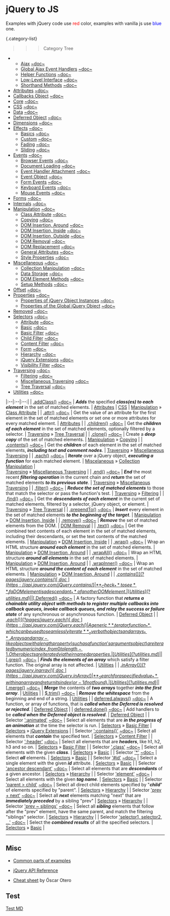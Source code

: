 # jQuery to JS

Examples with jQuery code use <span style='color: red'>red</span> color,
examples with vanilla js use <span style='color: blue'>blue</span> one.

<style>
th { text-align: left; font-style: italic; }
tr td:nth-child(1) { width: 20%; font-weight: bold; }
tr td:nth-child(2) { width: 55%; }
tr td:nth-child(3) { width: 25%; }
td {
  vertical-align: top;
}
</style>

{.category-list}

>>> Category Tree
* * [Ajax]() [~doc~](//api.jquery.com/category/ajax/)
  * [Global Ajax Event Handlers]() [~doc~](//api.jquery.com/category/ajax/global-ajax-event-handlers/)
  * [Helper Functions]() [~doc~](//api.jquery.com/category/ajax/helper-functions/)
  * [Low-Level Interface]() [~doc~](//api.jquery.com/category/ajax/low-level-interface/)
  * [Shorthand Methods]() [~doc~](//api.jquery.com/category/ajax/shorthand-methods/)
* [Attributes](?attributes.md) [~doc~](//api.jquery.com/category/attributes/)
* [Callbacks Object]() [~doc~](//api.jquery.com/category/callbacks-object/)
* [Core](?core.md) [~doc~](//api.jquery.com/category/core/)
* [CSS](?css.md) [~doc~](//api.jquery.com/category/css/)
* [Data]() [~doc~](//api.jquery.com/category/data/)
* [Deferred Object](?deferred-object.md) [~doc~](//api.jquery.com/category/deferred-object/)
* [Dimensions]() [~doc~](//api.jquery.com/category/dimensions/)
* [Effects]() [~doc~](//api.jquery.com/category/effects/)
  * [Basics]() [~doc~](//api.jquery.com/category/effects/basics/)
  * [Custom]() [~doc~](//api.jquery.com/category/effects/custom-effects/)
  * [Fading]() [~doc~](//api.jquery.com/category/effects/fading/)
  * [Sliding]() [~doc~](//api.jquery.com/category/effects/sliding/)
* [Events]() [~doc~](//api.jquery.com/category/events/)
  * [Browser Events]() [~doc~](//api.jquery.com/category/events/browser-events/)
  * [Document Loading]() [~doc~](//api.jquery.com/category/events/document-loading/)
  * [Event Handler Attachment]() [~doc~](//api.jquery.com/category/events/event-handler-attachment/)
  * [Event Object]() [~doc~](//api.jquery.com/category/events/event-object/)
  * [Form Events]() [~doc~](//api.jquery.com/category/events/form-events/)
  * [Keyboard Events]() [~doc~](//api.jquery.com/category/events/keyboard-events/)
  * [Mouse Events]() [~doc~](//api.jquery.com/category/events/mouse-events/)
* [Forms]() [~doc~](//api.jquery.com/category/forms/)
* [Internals]() [~doc~](//api.jquery.com/category/internals/)
* [Manipulation](?manipulation.md) [~doc~](//api.jquery.com/category/manipulation/)
  * [Class Attribute](?class-attribute.md) [~doc~](//api.jquery.com/category/manipulation/class-attribute/)
  * [Copying](?copying.md) [~doc~](//api.jquery.com/category/manipulation/copying/)
  * [DOM Insertion, Around](?dom-insertion-around.md) [~doc~](//api.jquery.com/category/manipulation/dom-insertion-around/)
  * [DOM Insertion, Inside](?dom-insertion-inside.md) [~doc~](//api.jquery.com/category/manipulation/dom-insertion-inside/)
  * [DOM Insertion, Outside]() [~doc~](//api.jquery.com/category/manipulation/dom-insertion-outside/)
  * [DOM Removal](?dom-removal) [~doc~](//api.jquery.com/category/manipulation/dom-removal/)
  * [DOM Replacement]() [~doc~](//api.jquery.com/category/manipulation/dom-replacement/)
  * [General Attributes]() [~doc~](//api.jquery.com/category/manipulation/general-attributes/)
  * [Style Properties]() [~doc~](//api.jquery.com/category/manipulation/style-properties/)
* [Miscellaneous](?miscelaneous.md) [~doc~](//api.jquery.com/category/miscellaneous/)
  * [Collection Manipulation](?collection-manipulation.md) [~doc~](//api.jquery.com/category/miscellaneous/collection-manipulation/)
  * [Data Storage]() [~doc~](//api.jquery.com/category/miscellaneous/data-storage/)
  * [DOM Element Methods]() [~doc~](//api.jquery.com/category/miscellaneous/dom-element-methods/)
  * [Setup Methods]() [~doc~](//api.jquery.com/category/miscellaneous/setup-methods/)
* [Offset]() [~doc~](//api.jquery.com/category/offset/)
* [Properties]() [~doc~](//api.jquery.com/category/properties/)
  * [Properties of jQuery Object Instances]() [~doc~](//api.jquery.com/category/properties/jquery-object-instance-properties/)
  * [Properties of the Global jQuery Object]() [~doc~](//api.jquery.com/category/properties/global-jquery-object-properties/)
* [Removed]() [~doc~](//api.jquery.com/category/removed/)
* [Selectors](?selectors.md) [~doc~](//api.jquery.com/category/selectors/)
  * [Attribute]() [~doc~](//api.jquery.com/category/selectors/attribute-selectors/)
  * [Basic](?basic.md) [~doc~](//api.jquery.com/category/selectors/basic-css-selectors/)
  * [Basic Filter](?basic-filter.md) [~doc~](//api.jquery.com/category/selectors/basic-filter-selectors/)
  * [Child Filter]() [~doc~](//api.jquery.com/category/selectors/child-filter-selectors/)
  * [Content Filter](?content-filter.md) [~doc~](//api.jquery.com/category/selectors/content-filter-selector/)
  * [Form]() [~doc~](//api.jquery.com/category/selectors/form-selectors/)
  * [Hierarchy](?hierarchy.md) [~doc~](//api.jquery.com/category/selectors/hierarchy-selectors/)
  * [jQuery Extensions](?jquery-extensions.md) [~doc~](//api.jquery.com/category/selectors/jquery-selector-extensions/)
  * [Visibility Filter]() [~doc~](//api.jquery.com/category/selectors/visibility-filter-selectors/)
* [Traversing](?traversing.md) [~doc~](https://api.jquery.com/category/traversing/)
  * [Filtering](?filtering.md) [~doc~](//api.jquery.com/category/traversing/filtering/)
  * [Miscellaneous Traversing](?miscellaneous-traversing.md) [~doc~](//api.jquery.com/category/traversing/miscellaneous-traversal/)
  * [Tree Traversal](?tree-traversal.md) [~doc~](//api.jquery.com/category/traversing/tree-traversal/)
* [Utilities](?utilities.md) [~doc~](//api.jquery.com/category/utilities/)
>>>


|:--|:--|:--:|
| [.addClass()](?pages/add-class/) [~doc~](https://api.jquery.com/addClass/) | **_Adds_** the specified **_class(es) to each element_** in the set of matched elements. | [Attributes](?attributes.md) \| [CSS](?css.md) \| [Manipulation](?manipulation.md) &raquo; [Class Attribute](?class-attribute.md) |
| [.attr()](?pages/attr/) [~doc~](https://api.jquery.com/attr/) | Get the value of an attribute for the first element in the set of matched elements or set one or more attributes for every matched element. | [Attributes](?attributes.md) |
| [.children()](?pages/children/) [~doc~](https://api.jquery.com/children/) | Get the **_children of each element_** in the set of matched elements, optionally filtered by a selector. | [Traversing](?traversing.md) &raquo; [Tree Traversal](?tree-traversal.md) |
| [.clone()](?pages/clone/) [~doc~](https://api.jquery.com/clone/) | Create a **_deep copy_** of the set of matched elements. | [Manipulation](?manipulation.md) &raquo; [Copying](?copying.md) |
| [.contents()](?pages/contents/) [~doc~](https://api.jquery.com/contents/) | Get the **_children_** of each element in the set of matched elements, **_including text and comment nodes_**. | [Traversing](?traversing.md) &raquo; [Miscellaneous Traversing](?miscellaneous-traversing.md) |
| [.each()](?pages/each/) [~doc~](https://api.jquery.com/each/) | **_Iterate_** over a jQuery object, **_executing a function_** for each matched element. | [Miscelaneous](?miscelaneous.md) &raquo; [Collection Manipulation](?collection-manipulation.md) \|<br /> [Traversing](?traversing.md) &raquo; [Miscellaneous Traversing](?miscellaneous-traversing.md) |
| [.end()](?pages/end/) [~doc~](https://api.jquery.com/end/) | **_End_** the most recent **_filtering operation_** in the current chain and **_return_** the set of matched elements **_to its previous state_**. | [Traversing](?traversing.md) &raquo; [Miscellaneous Traversing](?miscellaneous-traversing.md) |
| [.filter()](?pages/filter/) [~doc~](https://api.jquery.com/filter/) | **_Reduce the set of matched elements_** to those that match the selector or pass the function's test. | [Traversing](?traversing.md) &raquo; [Filtering](?filtering.md) |
| [.find()](?pages/find/) [~doc~](https://api.jquery.com/find/) | Get the **_descendants of each element_** in the current set of matched elements, filtered by a selector, jQuery object, or element. | [Traversing](?traversing.md) &raquo; [Tree Traversal](?tree-traversal.md) |
| [.prependTo()](?pages/prepend-to/) [~doc~](https://api.jquery.com/prependTo/) | **_Insert_** every element in the set of matched elements **_to the beginning of the target_**. | [Manipulation](?manipulation.md) &raquo; [DOM Insertion, Inside](?dom-insertion-inside.md) |
| [.remove()](?pages/remove/) [~doc~](https://api.jquery.com/remove/) | **_Remove_** the set of matched elements from the DOM. | [DOM Removal](?dom-removal) |
| [.text()](?pages/text/) [~doc~](https://api.jquery.com/text/) | Get the combined text contents of each element in the set of matched elements, including their descendants, or set the text contents of the matched elements. | [Manipulation](?manipulation.md) &raquo; [DOM Insertion, Inside](?dom-insertion-inside.md) |
| [.wrap()](?pages/wrap/) [~doc~](https://api.jquery.com/wrap/) | Wrap an HTML structure **_around each element_** in the set of matched elements. | [Manipulation](?manipulation.md) &raquo; [DOM Insertion, Around](?dom-insertion-around.md) |
| [.wrapAll()](?pages/wrapall/) [~doc~](https://api.jquery.com/wrapAll/) | Wrap an HTML structure **_around all elements_** in the set of matched elements. | [Manipulation](?manipulation.md) &raquo; [DOM Insertion, Around](?dom-insertion-around.md) |
| [.wrapInner()](?pages/wrapinner/) [~doc~](https://api.jquery.com/wrapInner/) | Wrap an HTML structure **_around the content of each element_** in the set of matched elements. | [Manipulation](?manipulation.md) &raquo; [DOM Insertion, Around](?dom-insertion-around.md) |
| [$.contains()](?pages/jquery.contains/) [~doc~](https://api.jquery.com/jQuery.contains/) | **_Check_** to see **_if a DOM element is a descendant_** of another DOM element. | [Utilities](?utilities.md) |
| [$.Deferred()](?pages/deferred/) [~doc~](https://api.jquery.com/jQuery.Deferred/) | A factory function that **_returns a chainable utility object with methods to register multiple callbacks into callback queues, invoke callback queues, and relay the success or failure state_** of any synchronous or asynchronous function. | [Deferred Object](?deferred-object.md) |
| [$.each()](?pages/jquery.each/) [~doc~](https://api.jquery.com/jQuery.each/) | A generic **_iterator function_**, which can be used to seamlessly iterate **_over both objects and arrays_**. Arrays and array-like objects with a length property (such as a function's arguments object) are iterated by numeric index, from 0 to length-1. Other objects are iterated via their named properties. | [Utilities](?utilities.md) |
| [$.grep()](?pages/jquery.grep/) [~doc~](https://api.jquery.com/jQuery.grep/) | **_Finds the elements of an array_** which satisfy a filter function. The original array is not affected. | [Utilities](?utilities.md) |
| [$.inArray()](?pages/jquery.inarray/) [~doc~](https://api.jquery.com/jQuery.inArray/) | **_Search for a specified value_** within an array and return its index (or -1 if not found). | [Utilities](?utilities.md) |
| [$.merge()](?pages/jquery.merge/) [~doc~](https://api.jquery.com/jQuery.merge/) | **_Merge_** the contents of **_two arrays_** together **_into the first array_**. | [Utilities](?utilities.md) |
| [$.trim()](?pages/jquery.trim/) [~doc~](https://api.jquery.com/jQuery.trim/) | **_Remove the whitespace_** from the beginning and end of a string. | [Utilities](?utilities.md) |
| [deferred.always()](?pages/deferred.always/) [~doc~](https://api.jquery.com/deferred.always/) | A function, or array of functions, that is **_called when the Deferred is resolved or rejected_**. | [Deferred Object](?deferred-object.md) |
| [deferred.done()](?pages/deferred.done/) [~doc~](https://api.jquery.com/deferred.done/) | Add handlers to be **_called when the Deferred object is resolved_**. | [Deferred Object](?deferred-object.md) |
| Selector [':animated'](?pages/animated/) [~doc~](https://api.jquery.com/animated-selector/) | Select all elements that are **_in the progress of an animation_** at the time the selector is run. | [Selectors](?selectors.md) &raquo; [Basic Filter](?basic-filter.md) \| [Selectors](?selectors.md) &raquo; [jQuery Extensions](?jquery-extensions.md) |
| Selector [':contains()'](?pages/contains/) [~doc~](https://api.jquery.com/contains-selector/) | Select all elements that **_contain_** the specified text. | [Selectors](?selectors.md) &raquo; [Content Filter](?content-filter.md) |
| Selector [':header'](?pages/header/) [~doc~](https://api.jquery.com/header-selector/) | Select all elements that are **_headers_**, like h1, h2, h3 and so on. | [Selectors](?selectors.md) &raquo; [Basic Filter](?basic-filter.md) |
| Selector ['.class'](?pages/class/) [~doc~](https://api.jquery.com/class-selector/) | Select all elements with the given **_class_**. | [Selectors](?selectors.md) &raquo; [Basic](?basic.md) |
| Selector ['*'](?pages/all/) [~doc~](https://api.jquery.com/all-selector/) | Select **_all_** elements. | [Selectors](?selectors.md) &raquo; [Basic](?basic.md) |
| Selector ['#id'](?pages/id/) [~doc~](https://api.jquery.com/id-selector/) | Select a single element with the given **_id_** attribute. | [Selectors](?selectors.md) &raquo; [Basic](?basic.md) |
| Selector ['ancestor descendant'](?pages/descendant/) [~doc~](https://api.jquery.com/descendant-selector/) | Select all elements that are **_descendants_** of a given ancestor. | [Selectors](?selectors.md) &raquo; [Hierarchy](?hierarchy.md) |
| Selector ['element'](?pages/element/) [~doc~](https://api.jquery.com/element-selector/) | Select all elements with the given **_tag name_**. | [Selectors](?selectors.md) &raquo; [Basic](?basic.md) |
| Selector ['parent > child'](?pages/child/) [~doc~](https://api.jquery.com/child-selector/) | Select all direct child elements specified by "**_child_**" of elements specified by "parent". | [Selectors](?selectors.md) &raquo; [Hierarchy](?hierarchy.md) |
| Selector ['prev + next'](?pages/next/) [~doc~](https://api.jquery.com/next-adjacent-Selector/) | Select all **_next_** elements matching "next" that are **_immediately preceded_** by a sibling "prev" | [Selectors](?selectors.md) &raquo; [Hierarchy](?hierarchy.md) |
| Selector ['prev ~ siblings'](?pages/siblings/) [~doc~](https://api.jquery.com/next-siblings-selector/) | Select all **_sibling_** elements that follow after the "prev" element, have the same parent, and match the filtering "siblings" selector. | [Selectors](?selectors.md) &raquo; [Hierarchy](?hierarchy.md) |
| Selector ['selector1, selector2, ...'](?pages/multiple/) [~doc~](https://api.jquery.com/multiple-selector/) | Select the **_combined results_** of all the specified selectors. | [Selectors](?selectors.md) &raquo; [Basic](?basic.md) |

----

## Misc

* [Common parts of examples](?example/)

* [jQuery API Reference](https://api.jquery.com)

* [Cheat sheet](https://oscarotero.com/jquery/) by Óscar Otero

## Test

[Test MD](?test/)

